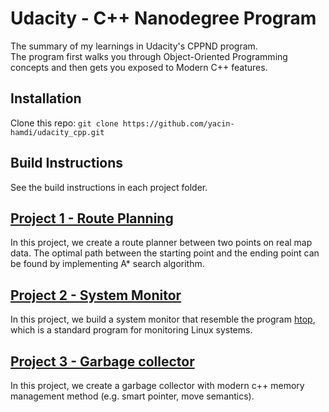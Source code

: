 # Udacity - C++ Nanodegree Program

The summary of my learnings in Udacity's CPPND program.  
The program first walks you through Object-Oriented Programming concepts and then gets you exposed to Modern C++ features.

## Installation

Clone this repo: `git clone https://github.com/yacin-hamdi/udacity_cpp.git`

## Build Instructions

See the build instructions in each project folder.

## [Project 1 - Route Planning](https://github.com/yacin-hamdi/udacity_cpp/tree/main/1-CppND-Route-Planning)

In this project, we create a route planner between two points on real map data. The optimal path between the starting point and the ending point can be found by implementing A* search algorithm.

## [Project 2 - System Monitor](https://github.com/yacin-hamdi/udacity_cpp/tree/main/project-2-system_monitoring)

In this project, we build a system monitor that resemble the program [htop](https://htop.dev/), which is a standard program for monitoring Linux systems.

## [Project 3 - Garbage collector](https://github.com/yacin-hamdi/udacity_cpp/tree/main/project-3-garbage_collector)

In this project, we create a garbage collector with modern c++ memory management method (e.g. smart pointer, move semantics).
